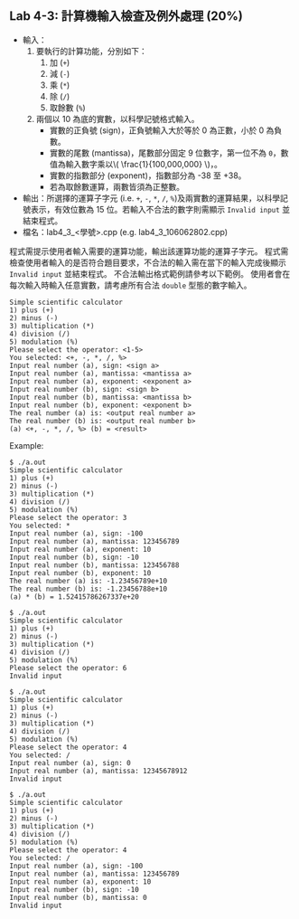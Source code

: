 ## Lab 4-3: 計算機輸入檢查及例外處理 (20%)

* 輸入：
  1. 要執行的計算功能，分別如下：
     1. 加 (`+`)
     2. 減 (`-`)
     3. 乘 (`*`)
     4. 除 (`/`)
     5. 取餘數 (`%`)
  2. 兩個以 10 為底的實數，以科學記號格式輸入。
     * 實數的正負號 (sign)，正負號輸入大於等於 0 為正數，小於 0 為負數。
     * 實數的尾數 (mantissa)，尾數部分固定 9 位數字，第一位不為 `0`，數值為輸入數字乘以\\( \frac{1}{100,000,000} \\)，。
     * 實數的指數部分 (exponent)，指數部分為 -38 至 +38。
     * 若為取餘數運算，兩數皆須為正整數。
* 輸出：所選擇的運算子字元 (i.e. `+`, `-`, `*`, `/`, `%`)及兩實數的運算結果，以科學記號表示，有效位數為 15 位。若輸入不合法的數字則需顯示 `Invalid input` 並結束程式。
* 檔名：lab4_3_<學號>.cpp (e.g. lab4_3_106062802.cpp)

程式需提示使用者輸入需要的運算功能，輸出該運算功能的運算子字元。
程式需檢查使用者輸入的是否符合題目要求，不合法的輸入需在當下的輸入完成後顯示 `Invalid input` 並結束程式。
不合法輸出格式範例請參考以下範例。
使用者會在每次輸入時輸入任意實數，請考慮所有合法 `double` 型態的數字輸入。

```text
Simple scientific calculator
1) plus (+)
2) minus (-)
3) multiplication (*)
4) division (/)
5) modulation (%)
Please select the operator: <1-5>
You selected: <+, -, *, /, %>
Input real number (a), sign: <sign a>
Input real number (a), mantissa: <mantissa a>
Input real number (a), exponent: <exponent a>
Input real number (b), sign: <sign b>
Input real number (b), mantissa: <mantissa b>
Input real number (b), exponent: <exponent b>
The real number (a) is: <output real number a>
The real number (b) is: <output real number b>
(a) <+, -, *, /, %> (b) = <result>
```

Example:

```console
$ ./a.out
Simple scientific calculator
1) plus (+)
2) minus (-)
3) multiplication (*)
4) division (/)
5) modulation (%)
Please select the operator: 3
You selected: *
Input real number (a), sign: -100
Input real number (a), mantissa: 123456789
Input real number (a), exponent: 10
Input real number (b), sign: -10
Input real number (b), mantissa: 123456788
Input real number (b), exponent: 10
The real number (a) is: -1.23456789e+10
The real number (b) is: -1.23456788e+10
(a) * (b) = 1.52415786267337e+20

$ ./a.out
Simple scientific calculator
1) plus (+)
2) minus (-)
3) multiplication (*)
4) division (/)
5) modulation (%)
Please select the operator: 6
Invalid input

$ ./a.out
Simple scientific calculator
1) plus (+)
2) minus (-)
3) multiplication (*)
4) division (/)
5) modulation (%)
Please select the operator: 4
You selected: /
Input real number (a), sign: 0
Input real number (a), mantissa: 12345678912
Invalid input

$ ./a.out
Simple scientific calculator
1) plus (+)
2) minus (-)
3) multiplication (*)
4) division (/)
5) modulation (%)
Please select the operator: 4
You selected: /
Input real number (a), sign: -100
Input real number (a), mantissa: 123456789
Input real number (a), exponent: 10
Input real number (b), sign: -10
Input real number (b), mantissa: 0
Invalid input
```

